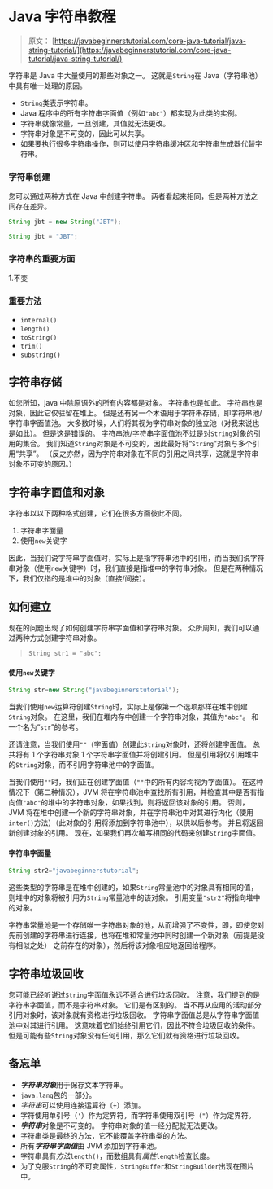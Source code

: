 # Java 字符串教程

> 原文： [https://javabeginnerstutorial.com/core-java-tutorial/java-string-tutorial/](https://javabeginnerstutorial.com/core-java-tutorial/java-string-tutorial/)

字符串是 Java 中大量使用的那些对象之一。 这就是`String`在 Java（字符串池）中具有唯一处理的原因。

*   `String`类表示字符串。
*   Java 程序中的所有字符串字面值（例如`"abc"`）都实现为此类的实例。
*   字符串就像常量，一旦创建，其值就无法更改。
*   字符串对象是不可变的，因此可以共享。
*   如果要执行很多字符串操作，则可以使用字符串缓冲区和字符串生成器代替字符串。

### 字符串创建

您可以通过两种方式在 Java 中创建字符串。 两者看起来相同，但是两种方法之间存在差异。

```java
String jbt = new String("JBT");  

String jbt = "JBT";
```

### 字符串的重要方面

1.不变

### 重要方法

*   `internal()`
*   `length()`
*   `toString()`
*   `trim()`
*   `substring()`

## 字符串存储

如您所知，java 中除原语外的所有内容都是对象。 字符串也是如此。 字符串也是对象，因此它仅驻留在堆上。 但是还有另一个术语用于字符串存储，即字符串池/字符串字面值池。 大多数时候，人们将其视为字符串对象的独立池（对我来说也是如此）。 但是这是错误的。 字符串池/字符串字面值池不过是对`String`对象的引用的集合。 我们知道`String`对象是不可变的，因此最好将“`String`”对象与多个引用“共享”。 （反之亦然，因为字符串对象在不同的​​引用之间共享，这就是字符串对象不可变的原因。）

## 字符串字面值和对象

字符串以以下两种格式创建，它们在很多方面彼此不同。

1.  字符串字面量
2.  使用`new`关键字

因此，当我们说字符串字面值时，实际上是指字符串池中的引用，而当我们说字符串对象（使用`new`关键字）时，我们直接是指堆中的字符串对象。 但是在两种情况下，我们仅指的是堆中的对象（直接/间接）。

## 如何建立

现在的问题出现了如何创建字符串字面值和字符串对象。 众所周知，我们可以通过两种方式创建字符串对象。

> `String str1 = "abc";`

#### 使用`new`关键字

```java
String str=new String("javabeginnerstutorial");
```

当我们使用`new`运算符创建`String`时，实际上是像第一个选项那样在堆中创建`String`对象。 在这里，我们在堆内存中创建一个字符串对象，其值为`"abc"`。 和一个名为“`str`”的参考。

还请注意，当我们使用`""`（字面值）创建此`String`对象时，还将创建字面值。 总共将有 1 个字符串对象 1 个字符串字面值并将创建引用。 但是引用将仅引用堆中的`String`对象，而不引用字符串池中的字面值。

当我们使用`""`时，我们正在创建字面值（`""`中的所有内容均视为字面值）。 在这种情况下（第二种情况），JVM 将在字符串池中查找所有引用，并检查其中是否有指向值`"abc"`的堆中的字符串对象，如果找到，则将返回该对象的引用。 否则，JVM 将在堆中创建一个新的字符串对象，并在字符串池中对其进行内化（使用`inter()`方法）（此对象的引用将添加到字符串池中），以供以后参考。 并且将返回新创建对象的引用。 现在，如果我们再次编写相同的代码来创建`String`字面值。

#### 字符串字面量

```java
String str2="javabeginnerstutorial";
```

这些类型的字符串是在堆中创建的，如果`String`常量池中的对象具有相同的值，则堆中的对象将被引用为`String`常量池中的该对象。 引用变量`"str2"`将指向堆中的对象。

字符串常量池是一个存储唯一字符串对象的池，从而增强了不变性，即，即使您对先前创建的字符串进行连接，也将在堆和常量池中同时创建一个新对象（前提是没有相似之处） 之前存在的对象），然后将该对象相应地返回给程序。

## 字符串垃圾回收

您可能已经听说过`String`字面值永远不适合进行垃圾回收。 注意，我们提到的是字符串字面值，而不是字符串对象。 它们是有区别的。 当不再从应用的活动部分引用对象时，该对象就有资格进行垃圾回收。 字符串字面值总是从字符串字面值池中对其进行引用。 这意味着它们始终引用它们，因此不符合垃圾回收的条件。 但是可能有些`String`对象没有任何引用，那么它们就有资格进行垃圾回收。

## 备忘单

*   ***字符串对象***用于保存文本字符串。
*   `java.lang`包的一部分。
*   *字符串*可以使用连接运算符（`+`）添加。
*   字符使用单引号（`'`）作为定界符，而字符串使用双引号（`"`）作为定界符。
*   ***字符串***对象是不可变的。 字符串对象的值一经分配就无法更改。
*   字符串类是最终的方法，它不能覆盖字符串类的方法。
*   所有***字符串字面值***由 JVM 添加到字符串池。
*   字符串具有*方法*`length()`，而数组具有*属性*`length`检查长度。
*   为了克服`String`的不可变属性，`StringBuffer`和`StringBuilder`出现在图片中。

